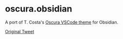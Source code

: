 # oscura.obsidian
A port of T. Costa's [Oscura VSCode theme](https://github.com/narative/oscura) for Obsidian.

[Original Tweet](https://x.com/tcosta_co/status/1902043771493085400)


